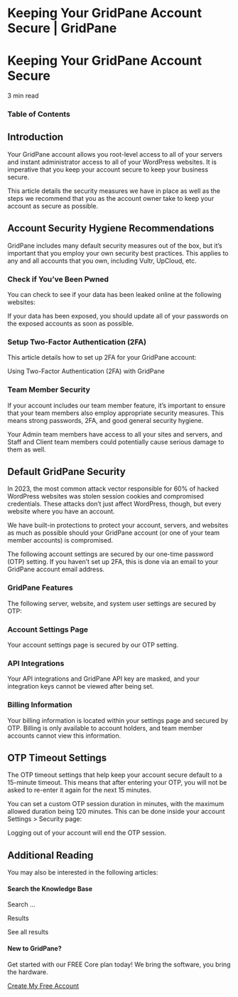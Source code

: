 # Keeping Your GridPane Account Secure | GridPane

# Keeping Your GridPane Account Secure

 

3 min read 

### Table of Contents

 

## Introduction

Your GridPane account allows you root-level access to all of your servers and instant administrator access to all of your WordPress websites. It is imperative that you keep your account secure to keep your business secure.

This article details the security measures we have in place as well as the steps we recommend that you as the account owner take to keep your account as secure as possible.

 

## Account Security Hygiene Recommendations

GridPane includes many default security measures out of the box, but it’s important that you employ your own security best practices. This applies to any and all accounts that you own, including Vultr, UpCloud, etc.

 

### Check if You’ve Been Pwned

You can check to see if your data has been leaked online at the following websites:

If your data has been exposed, you should update all of your passwords on the exposed accounts as soon as possible.

 

### Setup Two-Factor Authentication (2FA)

This article details how to set up 2FA for your GridPane account:

Using Two-Factor Authentication (2FA) with GridPane

 

### Team Member Security

If your account includes our team member feature, it’s important to ensure that your team members also employ appropriate security measures. This means strong passwords, 2FA, and good general security hygiene.

Your Admin team members have access to all your sites and servers, and Staff and Client team members could potentially cause serious damage to them as well.

 

## Default GridPane Security

In 2023, the most common attack vector responsible for 60% of hacked WordPress websites was stolen session cookies and compromised credentials. These attacks don’t just affect WordPress, though, but every website where you have an account.

We have built-in protections to protect your account, servers, and websites as much as possible should your GridPane account (or one of your team member accounts) is compromised.

The following account settings are secured by our one-time password (OTP) setting. If you haven’t set up 2FA, this is done via an email to your GridPane account email address.

 

### GridPane Features

The following server, website, and system user settings are secured by OTP:

 

### Account Settings Page

Your account settings page is secured by our OTP setting.

 

### API Integrations

Your API integrations and GridPane API key are masked, and your integration keys cannot be viewed after being set.

 

### Billing Information

Your billing information is located within your settings page and secured by OTP. Billing is only available to account holders, and team member accounts cannot view this information.

 

## OTP Timeout Settings

The OTP timeout settings that help keep your account secure default to a 15-minute timeout. This means that after entering your OTP, you will not be asked to re-enter it again for the next 15 minutes.

You can set a custom OTP session duration in minutes, with the maximum allowed duration being 120 minutes. This can be done inside your account Settings > Security page:

Logging out of your account will end the OTP session.

 

## Additional Reading

You may also be interested in the following articles:

 

 

#### Search the Knowledge Base

Search ...

 Results

See all results

#### New to GridPane?

Get started with our FREE Core plan today! We bring the software, you bring the hardware.

[Create My Free Account](https://gridpane.com/checkout/?plan=core)

